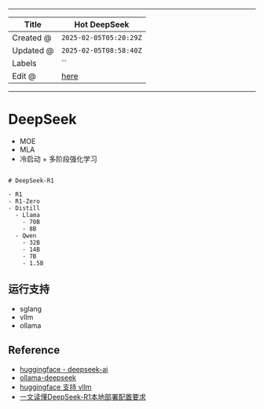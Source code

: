-----

| Title     | Hot DeepSeek                                          |
| --------- | ----------------------------------------------------- |
| Created @ | `2025-02-05T05:20:29Z`                                |
| Updated @ | `2025-02-05T08:58:40Z`                                |
| Labels    | \`\`                                                  |
| Edit @    | [here](https://github.com/junxnone/aiwiki/issues/496) |

-----

# DeepSeek

  - MOE
  - MLA
  - 冷启动 + 多阶段强化学习

<!-- end list -->

``` markmap

# DeepSeek-R1

- R1
- R1-Zero
- Distill
  - Llama
    - 70B
    - 8B
  - Qwen
    - 32B
    - 14B
    - 7B
    - 1.5B

```

## 运行支持

  - sglang
  - vllm
  - ollama

## Reference

  - [huggingface - deepseek-ai](https://huggingface.co/deepseek-ai)
  - [ollama-deepseek](https://ollama.com/library/deepseek-r1)
  - [huggingface 支持 vllm](https://github.com/vllm-project/vllm)
  - [一文读懂DeepSeek-R1本地部署配置要求](https://www.53ai.com/news/finetuning/2025020418637.html)
